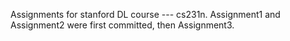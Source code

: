 Assignments for stanford DL course --- cs231n. Assignment1 and Assignment2 were first committed, then Assignment3.
